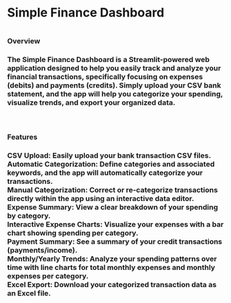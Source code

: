 <h1>Simple Finance Dashboard<h1>
<h3>Overview<h3>
<p>The Simple Finance Dashboard is a Streamlit-powered web application designed to help you easily track and analyze your financial transactions, specifically focusing on expenses (debits) and payments (credits). Simply upload your CSV bank statement, and the app will help you categorize your spending, visualize trends, and export your organized data.<p>
<br>
<h3>Features<h3>
CSV Upload: Easily upload your bank transaction CSV files.<br>
Automatic Categorization: Define categories and associated keywords, and the app will automatically categorize your transactions.<br>
Manual Categorization: Correct or re-categorize transactions directly within the app using an interactive data editor.<br>
Expense Summary: View a clear breakdown of your spending by category.<br>
Interactive Expense Charts: Visualize your expenses with a bar chart showing spending per category.<br>
Payment Summary: See a summary of your credit transactions (payments/income).<br>
Monthly/Yearly Trends: Analyze your spending patterns over time with line charts for total monthly expenses and monthly expenses per category.<br>
Excel Export: Download your categorized transaction data as an Excel file.<br>